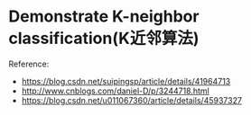 # Demonstrate K-neighbor classification(K近邻算法)

Reference:
*  https://blog.csdn.net/suipingsp/article/details/41964713
*  http://www.cnblogs.com/daniel-D/p/3244718.html
*  https://blog.csdn.net/u011067360/article/details/45937327